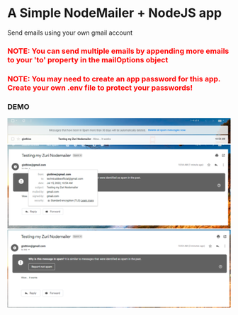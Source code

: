 <h1>A Simple NodeMailer + NodeJS app </h1>
<p> Send emails using your own gmail account </p>

<h3 style="color: red">NOTE: You can send multiple emails by appending more emails to your 'to' property in the mailOptions object</h3>

<h3 style="color: red">NOTE: You may need to create an app password for this app. Create your own .env file to protect your passwords!</h3>

<h3> DEMO </h3>
<img src="screen1.png">
<img src="screen2.png">
<img src="screen3.png">